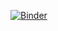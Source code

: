 [![Binder](https://mybinder.org/badge_logo.svg)](https://mybinder.org/v2/gh/Chekhovsa/ArcFlash/main?urlpath=voila/render/transformer_fault_arcflash_ieee_labeled.ipynb)
